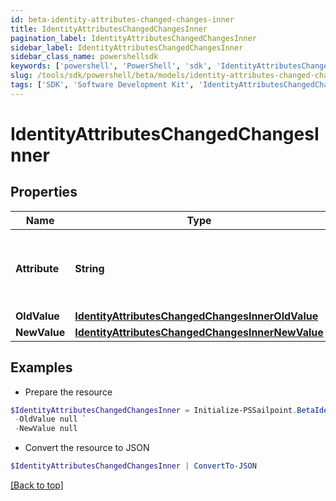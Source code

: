 ```yaml
---
id: beta-identity-attributes-changed-changes-inner
title: IdentityAttributesChangedChangesInner
pagination_label: IdentityAttributesChangedChangesInner
sidebar_label: IdentityAttributesChangedChangesInner
sidebar_class_name: powershellsdk
keywords: ['powershell', 'PowerShell', 'sdk', 'IdentityAttributesChangedChangesInner', 'BetaIdentityAttributesChangedChangesInner'] 
slug: /tools/sdk/powershell/beta/models/identity-attributes-changed-changes-inner
tags: ['SDK', 'Software Development Kit', 'IdentityAttributesChangedChangesInner', 'BetaIdentityAttributesChangedChangesInner']
---
```



# IdentityAttributesChangedChangesInner

## Properties

Name | Type | Description | Notes
------------ | ------------- | ------------- | -------------
**Attribute** | **String** | The name of the identity attribute that changed. | [required]
**OldValue** | [**IdentityAttributesChangedChangesInnerOldValue**](identity-attributes-changed-changes-inner-old-value) |  | [optional] 
**NewValue** | [**IdentityAttributesChangedChangesInnerNewValue**](identity-attributes-changed-changes-inner-new-value) |  | [optional] 

## Examples

- Prepare the resource
```powershell
$IdentityAttributesChangedChangesInner = Initialize-PSSailpoint.BetaIdentityAttributesChangedChangesInner  -Attribute department `
 -OldValue null `
 -NewValue null
```

- Convert the resource to JSON
```powershell
$IdentityAttributesChangedChangesInner | ConvertTo-JSON
```


[[Back to top]](#) 

